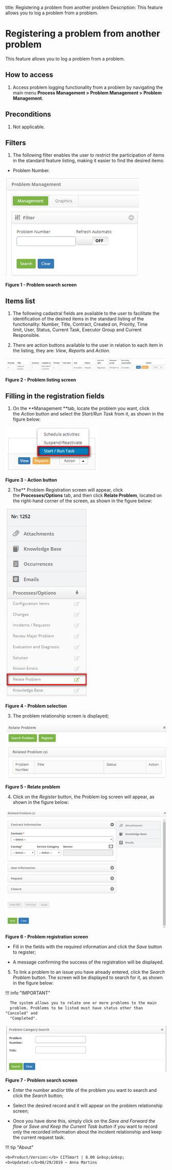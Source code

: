 title: Registering a problem from another problem
Description: This feature allows you to log a problem from a problem.

# Registering a problem from another problem

This feature allows you to log a problem from a problem.

How to access
-------------

1.  Access problem logging functionality from a problem by navigating the main
    menu **Process Management > Problem Management > Problem Management**.

Preconditions
-------------

1.  Not applicable.

Filters
-------

1.  The following filter enables the user to restrict the participation of items
    in the standard feature listing, making it easier to find the desired items:

-   Problem Number.

![figure](images/another-1.png)

**Figure 1 - Problem search screen**

Items list
----------

1.  The following cadastral fields are available to the user to facilitate the
    identification of the desired items in the standard listing of the
    functionality: Number, Title, Contract, Created on, Priority, Time
    limit, User, Status, Current Task, Executor Group and Current
    Responsible.

2.  There are action buttons available to the user in relation to each item in
    the listing, they are: *View*, *Reports* and *Action*.

![figure](images/another-2.png)

**Figure 2 - Problem listing screen**

Filling in the registration fields
----------------------------------

1.  On the **Management **tab, locate the problem you want, click
    the *Action* button and select the *Start/Run Task* from it, as shown in the
    figure below:

   ![figure](images/another-3.png)
   
   **Figure 3 - Action button**

2.  The** Problem Registration screen will appear, click
    the **Processes/Options** tab, and then click **Relate Problem**, located on
    the right-hand corner of the screen, as shown in the figure below:

   ![figure](images/another-4.png)
   
   **Figure 4 - Problem selection**

3.  The problem relationship screen is displayed;

   ![figure](images/another-5.png)
   
   **Figure 5 - Relate problem**

4.  Click on the *Register* button, the Problem log screen will appear, as shown
    in the figure below:

   ![figure](images/another-6.png)
   
   **Figure 6 - Problem registration screen**

   -   Fill in the fields with the required information and click the *Save* button
    to register;

   -   A message confirming the success of the registration will be displayed.

5.  To link a problem to an issue you have already entered, click the *Search
    Problem* button. The screen will be displayed to search for it, as shown in
    the figure below:

   !!! info "IMPORTANT"

      The system allows you to relate one or more problems to the main
      problem. Problems to be listed must have status other than "Canceled" and
      "Completed".

   ![figure](images/another-7.png)
   
   **Figure 7 - Problem search screen**

-   Enter the number and/or title of the problem you want to search and click
    the *Search* button;

-   Select the desired record and it will appear on the problem relationship
    screen;

-   Once you have done this, simply click on the *Save and Forward the
    flow* or *Save and Keep the Current Task* *button* if you want to record
    only the recorded information about the incident relationship and keep the
    current request task.


!!! tip "About"

    <b>Product/Version:</b> CITSmart | 8.00 &nbsp;&nbsp;
    <b>Updated:</b>08/29/2019 – Anna Martins

